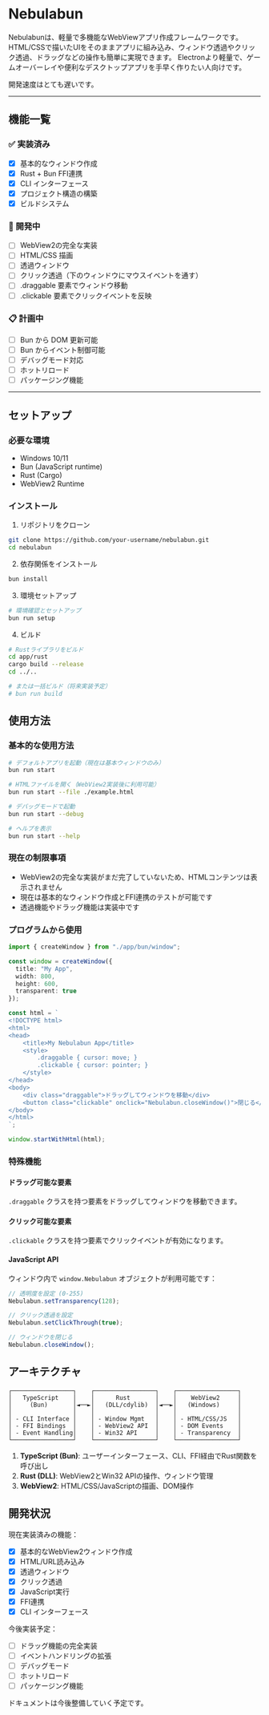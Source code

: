 # Nebulabun
Nebulabunは、軽量で多機能なWebViewアプリ作成フレームワークです。
HTML/CSSで描いたUIをそのままアプリに組み込み、ウィンドウ透過やクリック透過、ドラッグなどの操作も簡単に実現できます。
Electronより軽量で、ゲームオーバーレイや便利なデスクトップアプリを手早く作りたい人向けです。

開発速度はとても遅いです。

---

## 機能一覧

### ✅ 実装済み
- [x] 基本的なウィンドウ作成
- [x] Rust + Bun FFI連携
- [x] CLI インターフェース
- [x] プロジェクト構造の構築
- [x] ビルドシステム

### 🚧 開発中
- [ ] WebView2の完全な実装
- [ ] HTML/CSS 描画
- [ ] 透過ウィンドウ
- [ ] クリック透過（下のウィンドウにマウスイベントを通す）
- [ ] .draggable 要素でウィンドウ移動
- [ ] .clickable 要素でクリックイベントを反映

### 📋 計画中
- [ ] Bun から DOM 更新可能
- [ ] Bun からイベント制御可能
- [ ] デバッグモード対応
- [ ] ホットリロード
- [ ] パッケージング機能

---

## セットアップ

### 必要な環境
- Windows 10/11
- Bun (JavaScript runtime)
- Rust (Cargo)
- WebView2 Runtime

### インストール

1. リポジトリをクローン
```bash
git clone https://github.com/your-username/nebulabun.git
cd nebulabun
```

2. 依存関係をインストール
```bash
bun install
```

3. 環境セットアップ
```bash
# 環境確認とセットアップ
bun run setup
```

4. ビルド
```bash
# Rustライブラリをビルド
cd app/rust
cargo build --release
cd ../..

# または一括ビルド（将来実装予定）
# bun run build
```

## 使用方法

### 基本的な使用方法

```bash
# デフォルトアプリを起動（現在は基本ウィンドウのみ）
bun run start

# HTMLファイルを開く（WebView2実装後に利用可能）
bun run start --file ./example.html

# デバッグモードで起動
bun run start --debug

# ヘルプを表示
bun run start --help
```

### 現在の制限事項
- WebView2の完全な実装がまだ完了していないため、HTMLコンテンツは表示されません
- 現在は基本的なウィンドウ作成とFFI連携のテストが可能です
- 透過機能やドラッグ機能は実装中です

### プログラムから使用

```typescript
import { createWindow } from "./app/bun/window";

const window = createWindow({
  title: "My App",
  width: 800,
  height: 600,
  transparent: true
});

const html = `
<!DOCTYPE html>
<html>
<head>
    <title>My Nebulabun App</title>
    <style>
        .draggable { cursor: move; }
        .clickable { cursor: pointer; }
    </style>
</head>
<body>
    <div class="draggable">ドラッグしてウィンドウを移動</div>
    <button class="clickable" onclick="Nebulabun.closeWindow()">閉じる</button>
</body>
</html>
`;

window.startWithHtml(html);
```

### 特殊機能

#### ドラッグ可能な要素
`.draggable` クラスを持つ要素をドラッグしてウィンドウを移動できます。

#### クリック可能な要素
`.clickable` クラスを持つ要素でクリックイベントが有効になります。

#### JavaScript API
ウィンドウ内で `window.Nebulabun` オブジェクトが利用可能です：

```javascript
// 透明度を設定 (0-255)
Nebulabun.setTransparency(128);

// クリック透過を設定
Nebulabun.setClickThrough(true);

// ウィンドウを閉じる
Nebulabun.closeWindow();
```

## アーキテクチャ

```
┌─────────────────┐    ┌─────────────────┐    ┌─────────────────┐
│   TypeScript    │    │      Rust       │    │    WebView2     │
│     (Bun)       │◄──►│   (DLL/cdylib)  │◄──►│   (Windows)     │
│                 │    │                 │    │                 │
│ - CLI Interface │    │ - Window Mgmt   │    │ - HTML/CSS/JS   │
│ - FFI Bindings  │    │ - WebView2 API  │    │ - DOM Events    │
│ - Event Handling│    │ - Win32 API     │    │ - Transparency  │
└─────────────────┘    └─────────────────┘    └─────────────────┘
```

1. **TypeScript (Bun)**: ユーザーインターフェース、CLI、FFI経由でRust関数を呼び出し
2. **Rust (DLL)**: WebView2とWin32 APIの操作、ウィンドウ管理
3. **WebView2**: HTML/CSS/JavaScriptの描画、DOM操作

## 開発状況

現在実装済みの機能：
- [x] 基本的なWebView2ウィンドウ作成
- [x] HTML/URL読み込み
- [x] 透過ウィンドウ
- [x] クリック透過
- [x] JavaScript実行
- [x] FFI連携
- [x] CLI インターフェース

今後実装予定：
- [ ] ドラッグ機能の完全実装
- [ ] イベントハンドリングの拡張
- [ ] デバッグモード
- [ ] ホットリロード
- [ ] パッケージング機能

ドキュメントは今後整備していく予定です。
